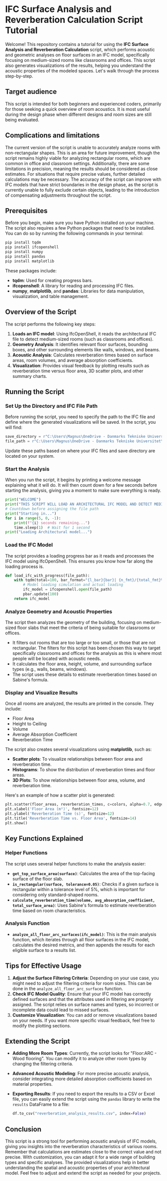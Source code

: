 # IFC Surface Analysis and Reverberation Calculation Script Tutorial

Welcome! This repository contains a tutorial for using the **IFC Surface Analysis and Reverberation Calculation** script, which performs acoustic and geometric analyses on floor surfaces in an IFC model, specifically focusing on medium-sized rooms like classrooms and offices. This script also generates visualizations of the results, helping you understand the acoustic properties of the modeled spaces. Let's walk through the process step-by-step.

## Target audience
This script is intended for both beginners and experienced coders, primarily for those seeking a quick overview of room acoustics. It is most useful during the design phase when different designs and room sizes are still being evaluated.




## Complications and limitations
The current version of the script is unable to accurately analyze rooms with non-rectangular shapes. This is an area for future improvement, though the script remains highly viable for analyzing rectangular rooms, which are common in office and classroom settings. Additionally, there are some limitations in precision, meaning the results should be considered as close estimates. For situations that require precise values, further detailed calculations may be necessary. The accuracy of the script can improve with IFC models that have strict boundaries in the design phase, as the script is currently unable to fully exclude certain objects, leading to the introduction of compensating adjustments throughout the script.



## Prerequisites
Before you begin, make sure you have Python installed on your machine. The script also requires a few Python packages that need to be installed. You can do so by running the following commands in your terminal:

```sh
pip install tqdm
pip install ifcopenshell
pip install numpy
pip install pandas
pip install matplotlib
```

These packages include:
- **tqdm**: Used for creating progress bars.
- **ifcopenshell**: A library for reading and processing IFC files.
- **numpy**, **matplotlib**, and **pandas**: Libraries for data manipulation, visualization, and table management.

## Overview of the Script
The script performs the following key steps:
1. **Loads an IFC model**: Using IfcOpenShell, it reads the architectural IFC file to detect medium-sized rooms (such as classrooms and offices).
2. **Geometry Analysis**: It identifies relevant floor surfaces, bounding boxes, and other surrounding elements like walls, windows, and beams.
3. **Acoustic Analysis**: Calculates reverberation times based on surface areas, room volumes, and average absorption coefficients.
4. **Visualization**: Provides visual feedback by plotting results such as reverberation time versus floor area, 3D scatter plots, and other summary charts.

## Running the Script
### Set Up the Directory and IFC File Path
Before running the script, you need to specify the path to the IFC file and define where the generated visualizations will be saved. In the script, you will find:

```python
save_directory = r"C:\Users\Magnus\OneDrive - Danmarks Tekniske Universitet\DTU\Kandidat\Tredje semester\41934 Advanced Building Information Modeling\Vizual\Floor_Plans"
file_path = r"C:\Users\Magnus\OneDrive - Danmarks Tekniske Universitet\DTU\Kandidat\Tredje semester\41934 Advanced Building Information Modeling\IFC_Models\CES_BLD_24_06_ARC.IFC"
```

Update these paths based on where your IFC files and save directory are located on your system.

### Start the Analysis
When you run the script, it begins by printing a welcome message explaining what it will do. It will then count down for a few seconds before starting the analysis, giving you a moment to make sure everything is ready.

```python
print("WELCOME")
print("THIS SCRIPT WILL LOAD AN ARCHITECTURAL IFC MODEL AND DETECT MEDIUM SIZED ROOMS SUCH AS CLASSROOMS AND OFFICES")
# Countdown before assigning the file path
print("Starting in...")
for i in range(5, 0, -1):
    print(f"{i} seconds remaining...")
    time.sleep(1)  # Wait for 1 second
print("Loading Architectural model...")
```

### Load the IFC Model
The script provides a loading progress bar as it reads and processes the IFC model using IfcOpenShell. This ensures you know how far along the loading process is.

```python
def load_ifc_with_progress(file_path):
    with tqdm(total=100, bar_format="{l_bar}{bar}| {n_fmt}/{total_fmt}%", colour="green") as pbar:
        # Model loading simulation and actual loading
        ifc_model = ifcopenshell.open(file_path)
        pbar.update(100)
    return ifc_model
```

### Analyze Geometry and Acoustic Properties
The script then analyzes the geometry of the building, focusing on medium-sized floor slabs that meet the criteria of being suitable for classrooms or offices.
- It filters out rooms that are too large or too small, or those that are not rectangular. The filters for this script has been chosen this way to target specifically classrooms and offices for the analysis as this is where most people will be located with acoustic needs.
- It calculates the floor area, height, volume, and surrounding surface types (e.g., walls, beams, windows).
- The script uses these details to estimate reverberation times based on Sabine's formula.

### Display and Visualize Results
Once all rooms are analyzed, the results are printed in the console. They include:
- Floor Area
- Height to Ceiling
- Volume
- Average Absorption Coefficient
- Reverberation Time

The script also creates several visualizations using **matplotlib**, such as:
- **Scatter plots**: To visualize relationships between floor area and reverberation time.
- **Histograms**: To show the distribution of reverberation times and floor areas.
- **3D Plots**: To show relationships between floor area, volume, and reverberation time.

Here's an example of how a scatter plot is generated:

```python
plt.scatter(floor_areas, reverberation_times, c=colors, alpha=0.7, edgecolors='w', s=50)
plt.xlabel('Floor Area (m²)', fontsize=12)
plt.ylabel('Reverberation Time (s)', fontsize=12)
plt.title('Reverberation Time vs. Floor Area', fontsize=14)
plt.show()
```

## Key Functions Explained

### Helper Functions
The script uses several helper functions to make the analysis easier:
- **`get_top_surface_area(surface)`**: Calculates the area of the top-facing surface of the floor slab.
- **`is_rectangular(surface, tolerance=0.05)`**: Checks if a given surface is rectangular within a tolerance level of 5%, which is important for considering only standard-shaped rooms.
- **`calculate_reverberation_time(volume, avg_absorption_coefficient, total_surface_area)`**: Uses Sabine's formula to estimate reverberation time based on room characteristics.

### Analysis Function
- **`analyze_all_floor_arc_surfaces(ifc_model)`**: This is the main analysis function, which iterates through all floor surfaces in the IFC model, calculates the desired metrics, and then appends the results for each eligible surface to a results list.

## Tips for Effective Usage
1. **Adjust the Surface Filtering Criteria**: Depending on your use case, you might need to adjust the filtering criteria for room sizes. This can be done in the `analyze_all_floor_arc_surfaces` function.
2. **Check IFC Model Quality**: Ensure that your IFC model has correctly defined surfaces and that the attributes used in filtering are properly assigned. The script relies on surface names and types, so incorrect or incomplete data could lead to missed surfaces.
3. **Customize Visualization**: You can add or remove visualizations based on your needs. If you want more specific visual feedback, feel free to modify the plotting sections.

## Extending the Script
- **Adding More Room Types**: Currently, the script looks for "Floor:ARC - Wood flooring". You can modify it to analyze other room types by changing the filtering criteria.
- **Advanced Acoustic Modeling**: For more precise acoustic analysis, consider integrating more detailed absorption coefficients based on material properties.
- **Exporting Results**: If you need to export the results to a CSV or Excel file, you can easily extend the script using the `pandas` library to write the `results` DataFrame to a file:

  ```python
  df.to_csv("reverberation_analysis_results.csv", index=False)
  ```

## Conclusion
This script is a strong tool for performing acoustic analysis of IFC models, giving you insights into the reverberation characteristics of various rooms. Remember that calculations are estimates close to the correct value and not precise. With customization, you can adapt it for a wide range of building types and specific analyses. The provided visualizations help in better understanding the spatial and acoustic properties of your architectural model. Feel free to adjust and extend the script as needed for your projects.

